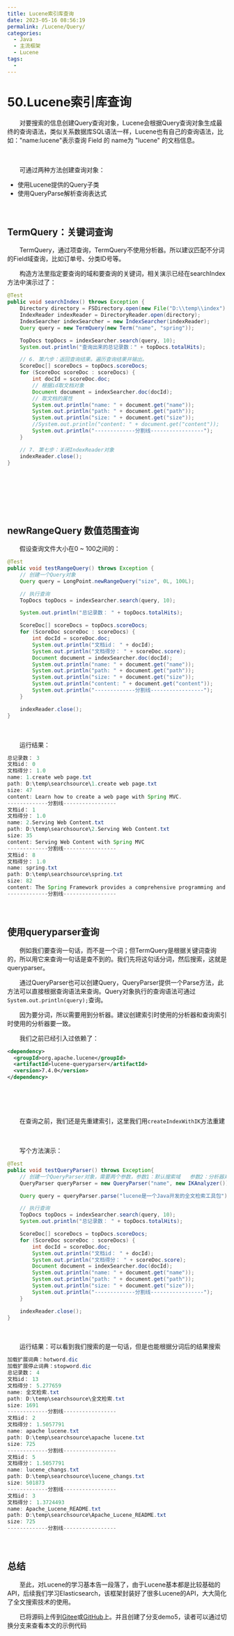 ```yaml
---
title: Lucene索引库查询
date: 2023-05-16 08:56:19
permalink: /Lucene/Query/
categories:
  - Java
  - 主流框架
  - Lucene
tags:
  - 
---
```

# 50.Lucene索引库查询

　　对要搜索的信息创建Query查询对象，Lucene会根据Query查询对象生成最终的查询语法，类似关系数据库SQL语法一样，Lucene也有自己的查询语法，比如："name:lucene"表示查询 Field 的 name为 "lucene" 的文档信息。
<!-- more -->
　　‍

　　可通过两种方法创建查询对象：

* 使用Lucene提供的Query子类
* 使用QueryParse解析查询表达式

　　‍

## TermQuery：关键词查询

　　TermQuery，通过项查询，TermQuery不使用分析器。所以建议匹配不分词的Field域查询，比如订单号、分类ID号等。

　　构造方法里指定要查询的域和要查询的关键词，相关演示已经在searchIndex方法中演示过了：

```java
@Test
public void searchIndex() throws Exception {
    Directory directory = FSDirectory.open(new File("D:\\temp\\index").toPath());
    IndexReader indexReader = DirectoryReader.open(directory);
    IndexSearcher indexSearcher = new IndexSearcher(indexReader);
    Query query = new TermQuery(new Term("name", "spring"));

    TopDocs topDocs = indexSearcher.search(query, 10);
    System.out.println("查询出来的总记录数：" + topDocs.totalHits);

    // 6. 第六步：返回查询结果。遍历查询结果并输出。
    ScoreDoc[] scoreDocs = topDocs.scoreDocs;
    for (ScoreDoc scoreDoc : scoreDocs) {
        int docId = scoreDoc.doc;
        // 根据id取文档对象
        Document document = indexSearcher.doc(docId);
        // 取文档的属性
        System.out.println("name: " + document.get("name"));
        System.out.println("path: " + document.get("path"));
        System.out.println("size: " + document.get("size"));
        //System.out.println("content: " + document.get("content"));
        System.out.println("-------------分割线-----------------");
    }

    // 7. 第七步：关闭IndexReader对象
    indexReader.close();
}
```

　　‍

　　‍

　　‍

## newRangeQuery 数值范围查询

　　假设查询文件大小在0 ~ 100之间的：

```java
@Test
public void testRangeQuery() throws Exception {
    // 创建一个Query对象
    Query query = LongPoint.newRangeQuery("size", 0L, 100L);

    // 执行查询
    TopDocs topDocs = indexSearcher.search(query, 10);

    System.out.println("总记录数： " + topDocs.totalHits);

    ScoreDoc[] scoreDocs = topDocs.scoreDocs;
    for (ScoreDoc scoreDoc : scoreDocs) {
        int docId = scoreDoc.doc;
        System.out.println("文档id： " + docId);
        System.out.println("文档得分： " + scoreDoc.score);
        Document document = indexSearcher.doc(docId);
        System.out.println("name: " + document.get("name"));
        System.out.println("path: " + document.get("path"));
        System.out.println("size: " + document.get("size"));
        System.out.println("content: " + document.get("content"));
        System.out.println("-------------分割线-----------------");
    }

    indexReader.close();
}
```

　　‍

　　运行结果：

```java
总记录数： 3
文档id： 0
文档得分： 1.0
name: 1.create web page.txt
path: D:\temp\searchsource\1.create web page.txt
size: 47
content: Learn how to create a web page with Spring MVC.
-------------分割线-----------------
文档id： 1
文档得分： 1.0
name: 2.Serving Web Content.txt
path: D:\temp\searchsource\2.Serving Web Content.txt
size: 35
content: Serving Web Content with Spring MVC
-------------分割线-----------------
文档id： 8
文档得分： 1.0
name: spring.txt
path: D:\temp\searchsource\spring.txt
size: 82
content: The Spring Framework provides a comprehensive programming and configuration model.
-------------分割线-----------------
```

　　‍

## 使用queryparser查询

　　例如我们要查询一句话，而不是一个词；但TermQuery是根据关键词查询的，所以用它来查询一句话是查不到的。我们先将这句话分词，然后搜索，这就是queryparser。

　　通过QueryParser也可以创建Query，QueryParser提供一个Parse方法，此方法可以直接根据查询语法来查询。Query对象执行的查询语法可通过`System.out.println(query);`查询。

　　因为要分词，所以需要用到分析器。建议创建索引时使用的分析器和查询索引时使用的分析器要一致。

　　我们之前已经引入过依赖了：

```xml
<dependency>
  <groupId>org.apache.lucene</groupId>
  <artifactId>lucene-queryparser</artifactId>
  <version>7.4.0</version>
</dependency>
```

　　‍

　　‍

　　在查询之前，我们还是先重建索引，这里我们用`createIndexWithIK`方法重建

　　‍

　　写个方法演示：

```java
@Test
public void testQueryParser() throws Exception{
    // 创建一个QueryParser对象，需要两个参数，参数1：默认搜索域   参数2：分析器对象
    QueryParser queryParser = new QueryParser("name", new IKAnalyzer());

    Query query = queryParser.parse("lucene是一个Java开发的全文检索工具包");

    // 执行查询
    TopDocs topDocs = indexSearcher.search(query, 10);
    System.out.println("总记录数： " + topDocs.totalHits);

    ScoreDoc[] scoreDocs = topDocs.scoreDocs;
    for (ScoreDoc scoreDoc : scoreDocs) {
        int docId = scoreDoc.doc;
        System.out.println("文档id： " + docId);
        System.out.println("文档得分： " + scoreDoc.score);
        Document document = indexSearcher.doc(docId);
        System.out.println("name: " + document.get("name"));
        System.out.println("path: " + document.get("path"));
        System.out.println("size: " + document.get("size"));
        System.out.println("-------------分割线-----------------");
    }

    indexReader.close();
}
```

　　‍

　　运行结果：可以看到我们搜索的是一句话，但是也能根据分词后的结果搜索

```java
加载扩展词典：hotword.dic
加载扩展停止词典：stopword.dic
总记录数： 4
文档id： 13
文档得分： 5.277659
name: 全文检索.txt
path: D:\temp\searchsource\全文检索.txt
size: 1691
-------------分割线-----------------
文档id： 2
文档得分： 1.5057791
name: apache lucene.txt
path: D:\temp\searchsource\apache lucene.txt
size: 725
-------------分割线-----------------
文档id： 5
文档得分： 1.5057791
name: lucene_changs.txt
path: D:\temp\searchsource\lucene_changs.txt
size: 501873
-------------分割线-----------------
文档id： 3
文档得分： 1.3724493
name: Apache_Lucene_README.txt
path: D:\temp\searchsource\Apache_Lucene_README.txt
size: 725
-------------分割线-----------------
```

　　‍

## 总结

　　至此，对Lucene的学习基本告一段落了，由于Lucene基本都是比较基础的API，后续我们学习Elasticsearch，该框架封装好了很多Lucene的API，大大简化了全文搜索技术的使用。

　　已将源码上传到[Gitee](https://gitee.com/peterjxl/LearnLucene)或[GitHub](https://github.com/Peter-JXL/LearnLucene)上。并且创建了分支demo5，读者可以通过切换分支来查看本文的示例代码

　　‍

　　‍
